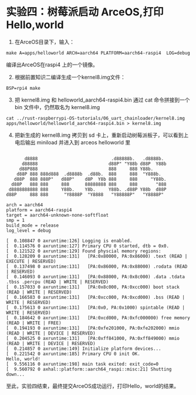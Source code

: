 # 实验四：树莓派启动 ArceOS,打印Hello,world

1. 在ArceOS目录下，输入：

```shell
make A=apps/helloworld ARCH=aarch64 PLATFORM=aarch64-raspi4  LOG=debug 
```

编译出ArceOS在raspi4 上的一个镜像。

2. 根据前置知识二编译生成一个kernel8.img文件：

```shell
BSP=rpi4 make
```

3. 把 kernel8.img 和 helloworld_aarch64-raspi4.bin 通过 cat 命令拼接到一个 bin 文件中，仍然取名为 kernel8.img

```
cat ../rust-raspberrypi-OS-tutorials/06_uart_chainloader/kernel8.img apps/helloworld/helloworld_aarch64-raspi4.bin > kernel8.img
```

4.  把新生成的 kernel8.img 拷贝到 sd 卡上，重新启动树莓派板子，可以看到上电后输出 miniload 并进入到 arceos helloworld 里

```shell

       d8888                            .d88888b.   .d8888b.
      d88888                           d88P" "Y88b d88P  Y88b
     d88P888                           888     888 Y88b.
    d88P 888 888d888  .d8888b  .d88b.  888     888  "Y888b.
   d88P  888 888P"   d88P"    d8P  Y8b 888     888     "Y88b.
  d88P   888 888     888      88888888 888     888       "888
 d8888888888 888     Y88b.    Y8b.     Y88b. .d88P Y88b  d88P
d88P     888 888      "Y8888P  "Y8888   "Y88888P"   "Y8888P"

arch = aarch64
platform = aarch64-raspi4
target = aarch64-unknown-none-softfloat
smp = 1
build_mode = release
log_level = debug

[  0.108847 0 axruntime:126] Logging is enabled.
[  0.114576 0 axruntime:127] Primary CPU 0 started, dtb = 0x0.
[  0.121522 0 axruntime:129] Found physcial memory regions:
[  0.128209 0 axruntime:131]   [PA:0x80000, PA:0x86000) .text (READ | EXECUTE | RESERVED)
[  0.137498 0 axruntime:131]   [PA:0x86000, PA:0x88000) .rodata (READ | RESERVED)
[  0.146093 0 axruntime:131]   [PA:0x88000, PA:0x8c000) .data .tdata .tbss .percpu (READ | WRITE | RESERVED)
[  0.157033 0 axruntime:131]   [PA:0x8c000, PA:0xcc000) boot stack (READ | WRITE | RESERVED)
[  0.166583 0 axruntime:131]   [PA:0xcc000, PA:0xcd000) .bss (READ | WRITE | RESERVED)
[  0.175613 0 axruntime:131]   [PA:0x0, PA:0x1000) spintable (READ | WRITE | RESERVED)
[  0.184642 0 axruntime:131]   [PA:0xcd000, PA:0xfc000000) free memory (READ | WRITE | FREE)
[  0.194193 0 axruntime:131]   [PA:0xfe201000, PA:0xfe202000) mmio (READ | WRITE | DEVICE | RESERVED)
[  0.204525 0 axruntime:131]   [PA:0xff841000, PA:0xff849000) mmio (READ | WRITE | DEVICE | RESERVED)
[  0.214857 0 axruntime:149] Initialize platform devices...
[  0.221542 0 axruntime:185] Primary CPU 0 init OK.
Hello, world! 
[  9.556116 0 axruntime:198] main task exited: exit_code=0
[  9.560792 0 axhal::platform::aarch64_raspi::misc:21] Shutting down...
```

至此，实验四结束，最终提交ArceOS成功运行，打印Hello，world的结果。




